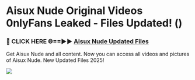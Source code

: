 # Aisux Nude Original Videos 0nlyFans Leaked - Files Updated! ()

<h3>🔴 CLICK HERE 🌐==►► <a href="https://tinyurl.com/leaks-videos" rel="nofollow">Aisux Nude Updated Files</a></h3>

Get Aisux Nude and all content. Now you can access all videos and pictures of Aisux Nude. New Updated Files 2025!

[![](https://i.imgur.com/KQgVmj3.gif)](https://tinyurl.com/leaks-videos)